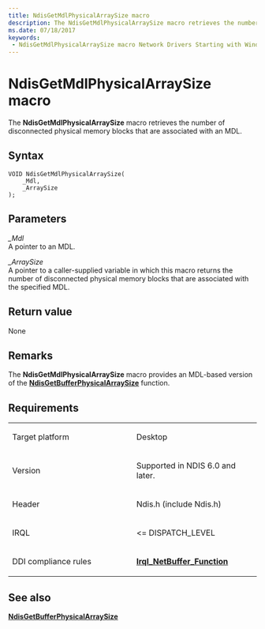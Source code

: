 ```yaml
---
title: NdisGetMdlPhysicalArraySize macro
description: The NdisGetMdlPhysicalArraySize macro retrieves the number of disconnected physical memory blocks that are associated with an MDL.
ms.date: 07/18/2017
keywords:
 - NdisGetMdlPhysicalArraySize macro Network Drivers Starting with Windows Vista
---
```


# NdisGetMdlPhysicalArraySize macro


The **NdisGetMdlPhysicalArraySize** macro retrieves the number of disconnected physical memory blocks that are associated with an MDL.

## Syntax

```ManagedCPlusPlus
VOID NdisGetMdlPhysicalArraySize(
    _Mdl,
    _ArraySize
);
```

## Parameters

*\_Mdl*   
A pointer to an MDL.

*\_ArraySize*   
A pointer to a caller-supplied variable in which this macro returns the number of disconnected physical memory blocks that are associated with the specified MDL.

## Return value

None

## Remarks

The **NdisGetMdlPhysicalArraySize** macro provides an MDL-based version of the [**NdisGetBufferPhysicalArraySize**](/previous-versions/windows/hardware/network/ff552033(v=vs.85)) function.

## Requirements

<table>
<colgroup>
<col width="50%" />
<col width="50%" />
</colgroup>
<tbody>
<tr class="odd">
<td><p>Target platform</p></td>
<td>Desktop</td>
</tr>
<tr class="even">
<td><p>Version</p></td>
<td><p>Supported in NDIS 6.0 and later.</p></td>
</tr>
<tr class="odd">
<td><p>Header</p></td>
<td>Ndis.h (include Ndis.h)</td>
</tr>
<tr class="even">
<td><p>IRQL</p></td>
<td><p>&lt;= DISPATCH_LEVEL</p></td>
</tr>
<tr class="odd">
<td><p>DDI compliance rules</p></td>
<td><a href="/windows-hardware/drivers/devtest/ndis-irql-netbuffer-function" data-raw-source="[&lt;strong&gt;Irql_NetBuffer_Function&lt;/strong&gt;](../devtest/ndis-irql-netbuffer-function.md)"><strong>Irql_NetBuffer_Function</strong></a></td>
</tr>
</tbody>
</table>

## See also


[**NdisGetBufferPhysicalArraySize**](/previous-versions/windows/hardware/network/ff552033(v=vs.85))

